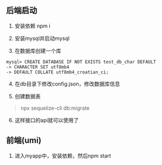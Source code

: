 ## 后端启动

1. 安装依赖 npm i

2. 安装mysql并启动mysql

3. 在数据库创建一个库
```
mysql> CREATE DATABASE IF NOT EXISTS test_db_char DEFAULT 
-> CHARACTER SET utf8mb4 
-> DEFAULT COLLATE utf8mb4_croatian_ci;
```

4. 在db目录下修改config.json，修改数据库信息

5. 创建数据表
> npx sequelize-cli db:migrate

6. 这样接口的api就可以使用了

## 前端(umi)

1. 进入myapp中，安装依赖，然后npm start
